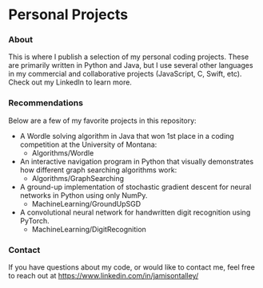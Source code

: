 # Personal Projects

### About
This is where I publish a selection of my personal coding projects. These are primarily written in Python and Java, but I use several other languages in my commercial and collaborative projects (JavaScript, C, Swift, etc). Check out my LinkedIn to learn more.

### Recommendations
Below are a few of my favorite projects in this repository:
- A Wordle solving algorithm in Java that won 1st place in a coding competition at the University of Montana:
    - Algorithms/Wordle
- An interactive navigation program in Python that visually demonstrates how different graph searching algorithms work:
    - Algorithms/GraphSearching
- A ground-up implementation of stochastic gradient descent for neural networks in Python using only NumPy. 
    - MachineLearning/GroundUpSGD
- A convolutional neural network for handwritten digit recognition using PyTorch.
    - MachineLearning/DigitRecognition

### Contact
If you have questions about my code, or would like to contact me, feel free to reach out at
https://www.linkedin.com/in/jamisontalley/
